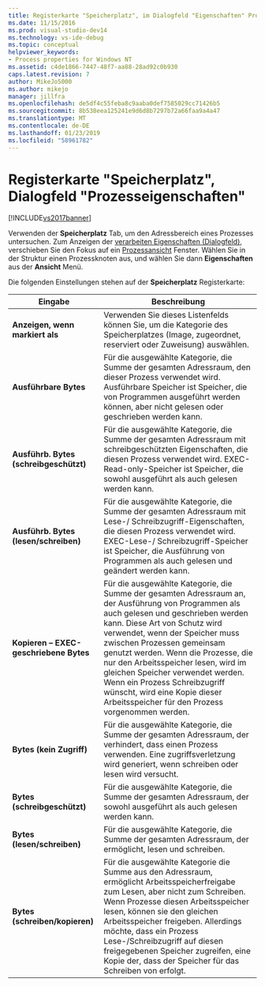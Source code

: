 ```yaml
---
title: Registerkarte "Speicherplatz", im Dialogfeld "Eigenschaften" Process | Microsoft-Dokumentation
ms.date: 11/15/2016
ms.prod: visual-studio-dev14
ms.technology: vs-ide-debug
ms.topic: conceptual
helpviewer_keywords:
- Process properties for Windows NT
ms.assetid: c4de1866-7447-48f7-aa88-28ad92c0b930
caps.latest.revision: 7
author: MikeJo5000
ms.author: mikejo
manager: jillfra
ms.openlocfilehash: de5df4c55feba8c9aaba0def7585029cc71426b5
ms.sourcegitcommit: 8b538eea125241e9d6d8b7297b72a66faa9a4a47
ms.translationtype: MT
ms.contentlocale: de-DE
ms.lasthandoff: 01/23/2019
ms.locfileid: "58961782"
---
```

# <a name="space-tab-process-properties-dialog-box"></a>Registerkarte "Speicherplatz", Dialogfeld "Prozesseigenschaften"
[!INCLUDE[vs2017banner](../includes/vs2017banner.md)]

Verwenden der **Speicherplatz** Tab, um den Adressbereich eines Prozesses untersuchen. Zum Anzeigen der [verarbeiten Eigenschaften (Dialogfeld)](../debugger/process-properties-dialog-box.md), verschieben Sie den Fokus auf ein [Prozessansicht](../debugger/processes-view.md) Fenster. Wählen Sie in der Struktur einen Prozessknoten aus, und wählen Sie dann **Eigenschaften** aus der **Ansicht** Menü.  
  
 Die folgenden Einstellungen stehen auf der **Speicherplatz** Registerkarte:  
  
|Eingabe|Beschreibung|  
|-----------|-----------------|  
|**Anzeigen, wenn markiert als**|Verwenden Sie dieses Listenfelds können Sie, um die Kategorie des Speicherplatzes (Image, zugeordnet, reserviert oder Zuweisung) auswählen.|  
|**Ausführbare Bytes**|Für die ausgewählte Kategorie, die Summe der gesamten Adressraum, den dieser Prozess verwendet wird. Ausführbare Speicher ist Speicher, die von Programmen ausgeführt werden können, aber nicht gelesen oder geschrieben werden kann.|  
|**Ausführb. Bytes (schreibgeschützt)**|Für die ausgewählte Kategorie, die Summe der gesamten Adressraum mit schreibgeschützten Eigenschaften, die diesen Prozess verwendet wird. EXEC-Read-only-Speicher ist Speicher, die sowohl ausgeführt als auch gelesen werden kann.|  
|**Ausführb. Bytes (lesen/schreiben)**|Für die ausgewählte Kategorie, die Summe der gesamten Adressraum mit Lese-/ Schreibzugriff-Eigenschaften, die diesen Prozess verwendet wird. EXEC-Lese-/ Schreibzugriff-Speicher ist Speicher, die Ausführung von Programmen als auch gelesen und geändert werden kann.|  
|**Kopieren – EXEC-geschriebene Bytes**|Für die ausgewählte Kategorie, die Summe der gesamten Adressraum an, der Ausführung von Programmen als auch gelesen und geschrieben werden kann. Diese Art von Schutz wird verwendet, wenn der Speicher muss zwischen Prozessen gemeinsam genutzt werden. Wenn die Prozesse, die nur den Arbeitsspeicher lesen, wird im gleichen Speicher verwendet werden. Wenn ein Prozess Schreibzugriff wünscht, wird eine Kopie dieser Arbeitsspeicher für den Prozess vorgenommen werden.|  
|**Bytes (kein Zugriff)**|Für die ausgewählte Kategorie, die Summe der gesamten Adressraum, der verhindert, dass einen Prozess verwenden. Eine zugriffsverletzung wird generiert, wenn schreiben oder lesen wird versucht.|  
|**Bytes (schreibgeschützt)**|Für die ausgewählte Kategorie, die Summe der gesamten Adressraum, der sowohl ausgeführt als auch gelesen werden kann.|  
|**Bytes (lesen/schreiben)**|Für die ausgewählte Kategorie, die Summe der gesamten Adressraum, der ermöglicht, lesen und schreiben.|  
|**Bytes (schreiben/kopieren)**|Für die ausgewählte Kategorie die Summe aus den Adressraum, ermöglicht Arbeitsspeicherfreigabe zum Lesen, aber nicht zum Schreiben. Wenn Prozesse diesen Arbeitsspeicher lesen, können sie den gleichen Arbeitsspeicher freigeben. Allerdings möchte, dass ein Prozess Lese-/Schreibzugriff auf diesen freigegebenen Speicher zugreifen, eine Kopie der, dass der Speicher für das Schreiben von erfolgt.|
